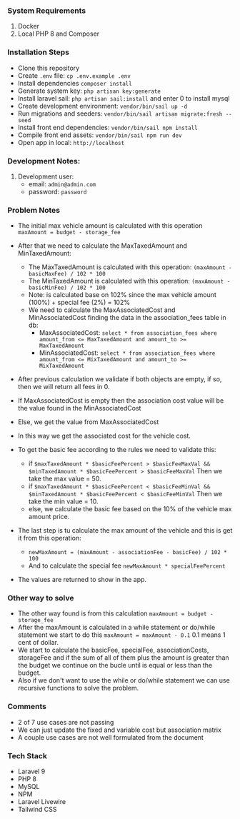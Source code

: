 ### System Requirements

1. Docker
2. Local PHP 8 and Composer

### Installation Steps

- Clone this repository
- Create `.env` file: `cp .env.example .env`
- Install dependencies `composer install`
- Generate system key: `php artisan key:generate`
- Install laravel sail: `php artisan sail:install` and enter 0 to install mysql
- Create development environment: `vendor/bin/sail up -d`
- Run migrations and seeders: `vendor/bin/sail artisan migrate:fresh --seed`
- Install front end dependencies: `vendor/bin/sail npm install`
- Compile front end assets: `vendor/bin/sail npm run dev`
- Open app in local: `http://localhost`

### Development Notes:

1. Development user:
    * email: `admin@admin.com`
    * password: `password`

### Problem Notes

- The initial max vehicle amount is calculated with this operation `maxAmount = budget - storage_fee`
- After that we need to calculate the MaxTaxedAmount and MinTaxedAmount:
    * The MaxTaxedAmount is calculated with this operation: `(maxAmount - basicMaxFee) / 102 * 100`
    * The MinTaxedAmount is calculated with this operation: `(maxAmount - basicMinFee) / 102 * 100`
    * Note: is calculated base on 102% since the max vehicle amount (100%) + special fee (2%) = 102%

    - We need to calculate the MaxAssociatedCost and MinAssociatedCost finding the data in the association_fees table in
      db:
        * MaxAssociatedCost: `select * from association_fees where amount_from <= MaxTaxedAmount and
          amount_to >= MaxTaxedAmount`
        * MinAssociatedCost: `select * from association_fees where amount_from <= MixTaxedAmount and
          amount_to >= MixTaxedAmount`
- After previous calculation we validate if both objects are empty, if so, then we will return all fees in 0.
- If MaxAssociatedCost is empty then the association cost value will be the value found in the MinAssociatedCost
- Else, we get the value from MaxAssociatedCost
- In this way we get the associated cost for the vehicle cost.
- To get the basic fee according to the rules we need to validate this:
    * if `$maxTaxedAmount * $basicFeePercent > $basicFeeMaxVal && $minTaxedAmount * $basicFeePercent > $basicFeeMaxVal`
      Then we take the max value = 50.
    * if `$maxTaxedAmount * $basicFeePercent < $basicFeeMinVal && $minTaxedAmount * $basicFeePercent < $basicFeeMinVal`
      Then we take the min value = 10.
    * else, we calculate the basic fee based on the 10% of the vehicle max amount price.
- The last step is tu calculate the max amount of the vehicle and this is get it from this operation:
    * `newMaxAmount = (maxAmount - associationFee - basicFee) / 102 * 100`
    * And to calculate the special fee `newMaxAmount * specialFeePercent`
- The values are returned to show in the app.

### Other way to solve

- The other way found is from this calculation `maxAmount = budget - storage_fee`
- After the maxAmount is calculated in a while statement or do/while statement we start to do this
  `maxAmount = maxAmount - 0.1` 0.1 means 1 cent of dollar.
- We start to calculate the basicFee, specialFee, associationCosts, storageFee and if the sum of all of them plus the
  amount is greater than the budget we continue on the bucle until is equal or less than the budget.
- Also if we don't want to use the while or do/while statement we can use recursive functions to solve the problem.

### Comments

- 2 of 7 use cases are not passing
- We can just update the fixed and variable cost but association matrix
- A couple use cases are not well formulated from the document

### Tech Stack

- Laravel 9
- PHP 8
- MySQL
- NPM
- Laravel Livewire
- Tailwind CSS

